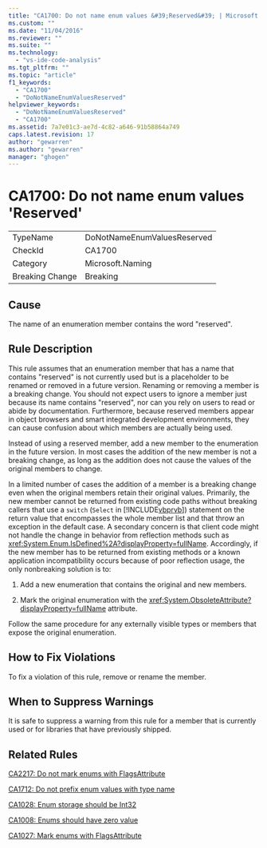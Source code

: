 ```yaml
---
title: "CA1700: Do not name enum values &#39;Reserved&#39; | Microsoft Docs"
ms.custom: ""
ms.date: "11/04/2016"
ms.reviewer: ""
ms.suite: ""
ms.technology: 
  - "vs-ide-code-analysis"
ms.tgt_pltfrm: ""
ms.topic: "article"
f1_keywords: 
  - "CA1700"
  - "DoNotNameEnumValuesReserved"
helpviewer_keywords: 
  - "DoNotNameEnumValuesReserved"
  - "CA1700"
ms.assetid: 7a7e01c3-ae7d-4c82-a646-91b58864a749
caps.latest.revision: 17
author: "gewarren"
ms.author: "gewarren"
manager: "ghogen"
---
```

# CA1700: Do not name enum values &#39;Reserved&#39;
|||  
|-|-|  
|TypeName|DoNotNameEnumValuesReserved|  
|CheckId|CA1700|  
|Category|Microsoft.Naming|  
|Breaking Change|Breaking|  
  
## Cause  
 The name of an enumeration member contains the word "reserved".  
  
## Rule Description  
 This rule assumes that an enumeration member that has a name that contains "reserved" is not currently used but is a placeholder to be renamed or removed in a future version. Renaming or removing a member is a breaking change. You should not expect users to ignore a member just because its name contains "reserved", nor can you rely on users to read or abide by documentation. Furthermore, because reserved members appear in object browsers and smart integrated development environments, they can cause confusion about which members are actually being used.  
  
 Instead of using a reserved member, add a new member to the enumeration in the future version. In most cases the addition of the new member is not a breaking change, as long as the addition does not cause the values of the original members to change.  
  
 In a limited number of cases the addition of a member is a breaking change even when the original members retain their original values. Primarily, the new member cannot be returned from existing code paths without breaking callers that use a `switch` (`Select` in [!INCLUDE[vbprvb](../code-quality/includes/vbprvb_md.md)]) statement on the return value that encompasses the whole member list and that throw an exception in the default case. A secondary concern is that client code might not handle the change in behavior from reflection methods such as <xref:System.Enum.IsDefined%2A?displayProperty=fullName>. Accordingly, if the new member has to be returned from existing methods or a known application incompatibility occurs because of poor reflection usage, the only nonbreaking solution is to:  
  
1.  Add a new enumeration that contains the original and new members.  
  
2.  Mark the original enumeration with the <xref:System.ObsoleteAttribute?displayProperty=fullName> attribute.  
  
 Follow the same procedure for any externally visible types or members that expose the original enumeration.  
  
## How to Fix Violations  
 To fix a violation of this rule, remove or rename the member.  
  
## When to Suppress Warnings  
 It is safe to suppress a warning from this rule for a member that is currently used or for libraries that have previously shipped.  
  
## Related Rules  
 [CA2217: Do not mark enums with FlagsAttribute](../code-quality/ca2217-do-not-mark-enums-with-flagsattribute.md)  
  
 [CA1712: Do not prefix enum values with type name](../code-quality/ca1712-do-not-prefix-enum-values-with-type-name.md)  
  
 [CA1028: Enum storage should be Int32](../code-quality/ca1028-enum-storage-should-be-int32.md)  
  
 [CA1008: Enums should have zero value](../code-quality/ca1008-enums-should-have-zero-value.md)  
  
 [CA1027: Mark enums with FlagsAttribute](../code-quality/ca1027-mark-enums-with-flagsattribute.md)